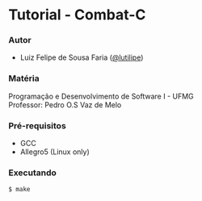 # Tutorial - Combat-C

### Autor

 - Luiz Felipe de Sousa Faria ([@lutilipe](https://github.com/lutilipe))

### Matéria
 Programação e Desenvolvimento de Software I - UFMG  
 Professor: Pedro O.S Vaz de Melo
 
### Pré-requisitos

 - GCC
 - Allegro5 (Linux only)

### Executando

```console
$ make
```
